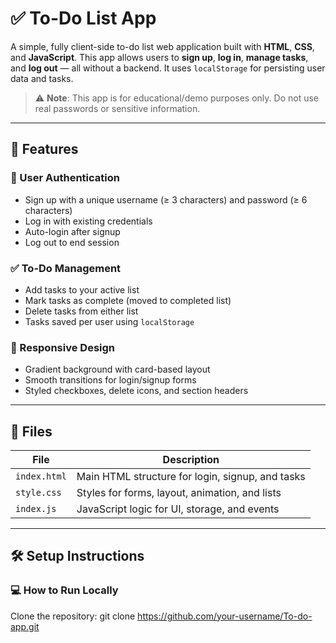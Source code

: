 # ✅ To-Do List App

A simple, fully client-side to-do list web application built with **HTML**, **CSS**, and **JavaScript**. This app allows users to **sign up**, **log in**, **manage tasks**, and **log out** — all without a backend. It uses `localStorage` for persisting user data and tasks.

> ⚠️ **Note**: This app is for educational/demo purposes only. Do not use real passwords or sensitive information.

---

## 🌟 Features

### 🔐 User Authentication
- Sign up with a unique username (≥ 3 characters) and password (≥ 6 characters)
- Log in with existing credentials
- Auto-login after signup
- Log out to end session

### ✅ To-Do Management
- Add tasks to your active list
- Mark tasks as complete (moved to completed list)
- Delete tasks from either list
- Tasks saved per user using `localStorage`

### 💅 Responsive Design
- Gradient background with card-based layout
- Smooth transitions for login/signup forms
- Styled checkboxes, delete icons, and section headers

---

## 📂 Files

| File        | Description                                     |
|-------------|-------------------------------------------------|
| `index.html`| Main HTML structure for login, signup, and tasks|
| `style.css` | Styles for forms, layout, animation, and lists  |
| `index.js`  | JavaScript logic for UI, storage, and events    |

---

## 🛠️ Setup Instructions

### 💻 How to Run Locally
Clone the repository:
git clone https://github.com/your-username/To-do-app.git

